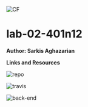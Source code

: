 ![CF](https://i.imgur.com/y3oU0eJ.png)

# lab-02-401n12

**Author: Sarkis Aghazarian**

**Links and Resources**


![repo](https://github.com/sarkis74/lab-02-401n12)

![travis](https://travis-ci.com/sarkis74/lab-02-401n12)

![back-end](https://seattle-401n12-lab-01.herokuapp.com/)
